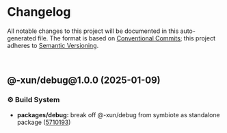 # Changelog

All notable changes to this project will be documented in this auto-generated
file. The format is based on [Conventional Commits][1];
this project adheres to [Semantic Versioning][2].

<br />

## @-xun/debug\@1.0.0 (2025-01-09)

### ⚙️ Build System

- **packages/debug:** break off @-xun/debug from symbiote as standalone package ([5710193][3])

[1]: https://conventionalcommits.org
[2]: https://semver.org
[3]: https://github.com/Xunnamius/rejoinder/commit/5710193dfcb9e7999fcf2a7c79680d1c61726378

